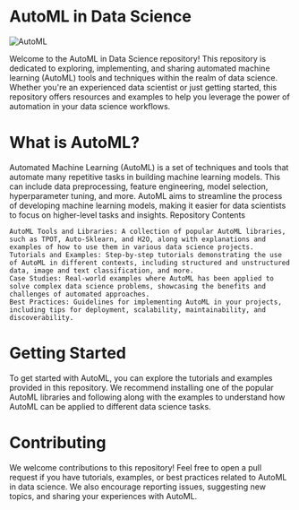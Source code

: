 # AutoML in Data Science
![AutoML](https://d3f1iyfxxz8i1e.cloudfront.net/courses/course_image/d387ec7f5fb4.png)

Welcome to the AutoML in Data Science repository! This repository is dedicated to exploring, implementing, and sharing automated machine learning (AutoML) tools and techniques within the realm of data science. Whether you're an experienced data scientist or just getting started, this repository offers resources and examples to help you leverage the power of automation in your data science workflows.

# What is AutoML?

Automated Machine Learning (AutoML) is a set of techniques and tools that automate many repetitive tasks in building machine learning models. This can include data preprocessing, feature engineering, model selection, hyperparameter tuning, and more. AutoML aims to streamline the process of developing machine learning models, making it easier for data scientists to focus on higher-level tasks and insights.
Repository Contents

    AutoML Tools and Libraries: A collection of popular AutoML libraries, such as TPOT, Auto-Sklearn, and H2O, along with explanations and examples of how to use them in various data science projects.
    Tutorials and Examples: Step-by-step tutorials demonstrating the use of AutoML in different contexts, including structured and unstructured data, image and text classification, and more.
    Case Studies: Real-world examples where AutoML has been applied to solve complex data science problems, showcasing the benefits and challenges of automated approaches.
    Best Practices: Guidelines for implementing AutoML in your projects, including tips for deployment, scalability, maintainability, and discoverability.

# Getting Started

To get started with AutoML, you can explore the tutorials and examples provided in this repository. We recommend installing one of the popular AutoML libraries and following along with the examples to understand how AutoML can be applied to different data science tasks.

# Contributing

We welcome contributions to this repository! Feel free to open a pull request if you have tutorials, examples, or best practices related to AutoML in data science. We also encourage reporting issues, suggesting new topics, and sharing your experiences with AutoML.
